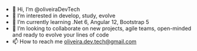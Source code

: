 - 👋 Hi, I’m @oliveiraDevTech
- 👀 I’m interested in develop, study, evolve
- 🌱 I’m currently learning .Net 6, Angular 12, Bootstrap 5
- 💞️ I’m looking to collaborate on new projects, agile teams, open-minded and ready to evolve your lines of code
- 📫 How to reach me oliveira.dev.tech@gmail.com

<!---
oliveiraDevTech/oliveiraDevTech is a ✨ special ✨ repository because its `README.md` (this file) appears on your GitHub profile.
You can click the Preview link to take a look at your changes.
--->
